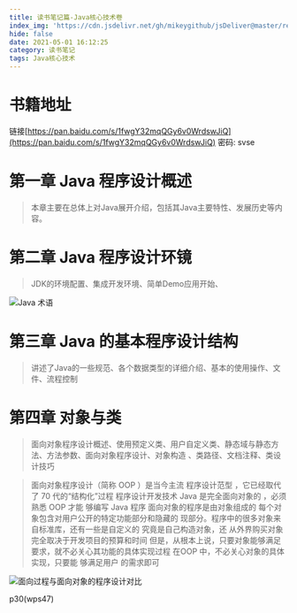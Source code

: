 ```yaml
---
title: 读书笔记篇-Java核心技术卷
index_img: 'https://cdn.jsdelivr.net/gh/mikeygithub/jsDeliver@master/resource/img/javahxjs.jpeg'
hide: false
date: 2021-05-01 16:12:25
category: 读书笔记
tags: Java核心技术
---
```



# 书籍地址

链接[https://pan.baidu.com/s/1fwgY32mqQGy6v0WrdswJiQ](https://pan.baidu.com/s/1fwgY32mqQGy6v0WrdswJiQ)  密码: svse

# 第一章 Java 程序设计概述

>本章主要在总体上对Java展开介绍，包括其Java主要特性、发展历史等内容。

# 第二章 Java 程序设计环镜

>JDK的环境配置、集成开发环境、简单Demo应用开始、

![Java 术语](https://i.loli.net/2021/05/02/4skEcjo8xnFpTOJ.png)

# 第三章 Java 的基本程序设计结构

>讲述了Java的一些规范、各个数据类型的详细介绍、基本的使用操作、文件、流程控制

# 第四章 对象与类

>面向对象程序设计概述、使用预定义类、用户自定义类、静态域与静态方法、方法参数、面向对象程序设计、对象构造 、类路径、文档注释、类设计技巧

>面向对象程序设计（简称 OOP ）是当今主流 程序设计范型 ，它已经取代了 70 代的“结构化”过程 程序设计开发技术 Java 是完全面向对象的 ，必须熟悉 OOP 才能 够编写 Java 程序
面向对象的程序是由对象组成的 每个对象包含对用户公开的特定功能部分和隐藏的 现部分。程序中的很多对象来自标准库，还有一些是自定义的 究竟是自己构造对象，还 从外界购买对象完全取决于开发项目的预算和时间 但是，从根本上说，只要对象能够满足 要求，就不必关心其功能的具体实现过程 在OOP 中，不必关心对象的具体实现，只要能 够满足用户 的需求即可

![面向过程与面向对象的程序设计对比](https://i.loli.net/2021/05/02/l6AvfHe2hODYB5K.png)



p30(wps47)